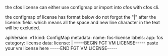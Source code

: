 the cfos license can either use configmap or import into cfos with cfos cli.

the configmap of license has format below
do not forgot the "|" after the license: field. which means all the space and new line character in the text will be excluded.

apiVersion: v1
kind: ConfigMap
metadata:
    name: fos-license
    labels:
        app: fos
        category: license
data:
    license: |
     -----BEGIN FGT VM LICENSE-----
     paste your vm license here
     -----END FGT VM LICENSE-----
